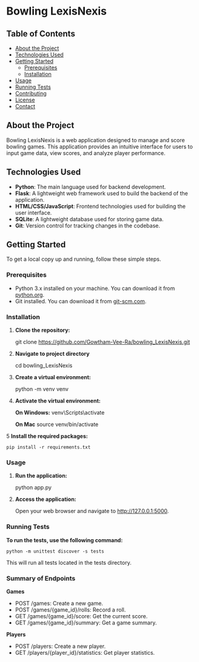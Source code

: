 # Bowling LexisNexis

## Table of Contents
- [About the Project](#about-the-project)
- [Technologies Used](#technologies-used)
- [Getting Started](#getting-started)
  - [Prerequisites](#prerequisites)
  - [Installation](#installation)
- [Usage](#usage)
- [Running Tests](#running-tests)
- [Contributing](#contributing)
- [License](#license)
- [Contact](#contact)

## About the Project
Bowling LexisNexis is a web application designed to manage and score bowling games. This application provides an intuitive interface for users to input game data, view scores, and analyze player performance.

## Technologies Used
- **Python**: The main language used for backend development.
- **Flask**: A lightweight web framework used to build the backend of the application.
- **HTML/CSS/JavaScript**: Frontend technologies used for building the user interface.
- **SQLite**: A lightweight database used for storing game data.
- **Git**: Version control for tracking changes in the codebase.

## Getting Started

To get a local copy up and running, follow these simple steps.

### Prerequisites
- Python 3.x installed on your machine. You can download it from [python.org](https://www.python.org/downloads/).
- Git installed. You can download it from [git-scm.com](https://git-scm.com/).

### Installation

1. **Clone the repository:**

   git clone https://github.com/Gowtham-Vee-Ra/bowling_LexisNexis.git

2. **Navigate to project directory**

    cd bowling_LexisNexis

3. **Create a virtual environment:**

    python -m venv venv

4. **Activate the virtual environment:**

    **On Windows:**
        venv\Scripts\activate

    **On Mac**
        source venv/bin/activate

5 **Install the required packages:**

    pip install -r requirements.txt

### Usage

1. **Run the application:**

    python app.py

2. **Access the application:**

    Open your web browser and navigate to http://127.0.0.1:5000.

### Running Tests

**To run the tests, use the following command:**

    python -m unittest discover -s tests

This will run all tests located in the tests directory.


### Summary of Endpoints

**Games**

* POST /games: Create a new game.
* POST /games/{game_id}/rolls: Record a roll.
* GET /games/{game_id}/score: Get the current score.
* GET /games/{game_id}/summary: Get a game summary.


**Players**

* POST /players: Create a new player.
* GET /players/{player_id}/statistics: Get player statistics.

